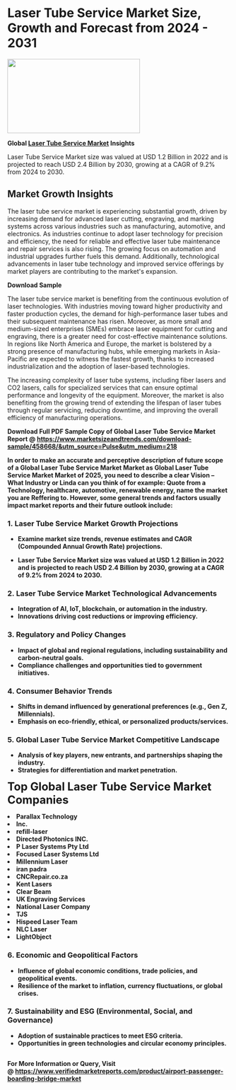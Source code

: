 <H1>Laser Tube Service Market Size, Growth and Forecast from 2024 - 2031</H1><img class="aligncenter size-medium wp-image-584254" src="https://thirdeyenews.in/wp-content/uploads/2024/09/Global-Market-Research-300x168.jpeg" alt="" width="300" height="168" /><p><strong>Global&nbsp;<a href="https://www.marketsizeandtrends.com/download-sample/458668/&amp;utm_source=Pulse&amp;utm_medium=218">Laser Tube Service Market</a> Insights</strong></p><p>Laser Tube Service Market size was valued at USD 1.2 Billion in 2022 and is projected to reach USD 2.4 Billion by 2030, growing at a CAGR of 9.2% from 2024 to 2030.</p><p><h2>Market Growth Insights</h2> <p>The laser tube service market is experiencing substantial growth, driven by increasing demand for advanced laser cutting, engraving, and marking systems across various industries such as manufacturing, automotive, and electronics. As industries continue to adopt laser technology for precision and efficiency, the need for reliable and effective laser tube maintenance and repair services is also rising. The growing focus on automation and industrial upgrades further fuels this demand. Additionally, technological advancements in laser tube technology and improved service offerings by market players are contributing to the market's expansion.</p> <p><strong>Download Sample</strong></p> <p>The laser tube service market is benefiting from the continuous evolution of laser technologies. With industries moving toward higher productivity and faster production cycles, the demand for high-performance laser tubes and their subsequent maintenance has risen. Moreover, as more small and medium-sized enterprises (SMEs) embrace laser equipment for cutting and engraving, there is a greater need for cost-effective maintenance solutions. In regions like North America and Europe, the market is bolstered by a strong presence of manufacturing hubs, while emerging markets in Asia-Pacific are expected to witness the fastest growth, thanks to increased industrialization and the adoption of laser-based technologies.</p> <p>The increasing complexity of laser tube systems, including fiber lasers and CO2 lasers, calls for specialized services that can ensure optimal performance and longevity of the equipment. Moreover, the market is also benefiting from the growing trend of extending the lifespan of laser tubes through regular servicing, reducing downtime, and improving the overall efficiency of manufacturing operations.</p> <p><strong></p><p><span class=""><strong>Download Full PDF Sample Copy of Global Laser Tube Service Market Report</strong> @ <a href="https://www.marketsizeandtrends.com/download-sample/458668/&amp;utm_source=Pulse&amp;utm_medium=218" target="_blank">https://www.marketsizeandtrends.com/download-sample/458668/&amp;utm_source=Pulse&amp;utm_medium=218</a></span></p><p>In order to make an accurate and perceptive description of future scope of a Global&nbsp;Laser Tube Service Market Market as Global&nbsp;Laser Tube Service Market Market of 2025, you need to describe a clear Vision &ndash; What Industry or Linda can you think of for example: Quote from a Technology, healthcare, automotive, renewable energy, name the market you are Reffering to. However, some general trends and factors usually impact market reports and their future outlook include:</p><h3>1.&nbsp;<strong>Laser Tube Service Market Growth Projections</strong></h3><ul><li>Examine market size trends, revenue estimates and CAGR (Compounded Annual Growth Rate) projections.</li><li><p>Laser Tube Service Market size was valued at USD 1.2 Billion in 2022 and is projected to reach USD 2.4 Billion by 2030, growing at a CAGR of 9.2% from 2024 to 2030.</p></li></ul><h3>2.&nbsp;<strong>Laser Tube Service Market Technological Advancements</strong></h3><ul><li>Integration of AI, IoT, blockchain, or automation in the industry.</li><li>Innovations driving cost reductions or improving efficiency.</li></ul><h3>3.&nbsp;<strong>Regulatory and Policy Changes</strong></h3><ul><li>Impact of global and regional regulations, including sustainability and carbon-neutral goals.</li><li>Compliance challenges and opportunities tied to government initiatives.</li></ul><h3>4.&nbsp;<strong>Consumer Behavior Trends</strong></h3><ul><li>Shifts in demand influenced by generational preferences (e.g., Gen Z, Millennials).</li><li>Emphasis on eco-friendly, ethical, or personalized products/services.</li></ul><h3>5.&nbsp;<strong>Global Laser Tube Service Market Competitive Landscape</strong></h3><ul><li>Analysis of key players, new entrants, and partnerships shaping the industry.</li><li>Strategies for differentiation and market penetration.</li></ul><p data-pm-slice="1 1 []"><span style="color: inherit; font-family: inherit; font-size: 25px;">Top Global Laser Tube Service Market Companies</span></p><div class="" data-test-id=""><p><li>Parallax Technology</li><li> Inc.</li><li> refill-laser</li><li> Directed Photonics INC.</li><li> P Laser Systems Pty Ltd</li><li> Focused Laser Systems Ltd</li><li> Millennium Laser</li><li> iran padra</li><li> CNCRepair.co.za</li><li> Kent Lasers</li><li> Clear Beam</li><li> UK Engraving Services</li><li> National Laser Company</li><li> TJS</li><li> Hispeed Laser Team</li><li> NLC Laser</li><li> LightObject</li></p></div><h3>6.&nbsp;<strong>Economic and Geopolitical Factors</strong></h3><ul><li>Influence of global economic conditions, trade policies, and geopolitical events.</li><li>Resilience of the market to inflation, currency fluctuations, or global crises.</li></ul><h3>7.&nbsp;<strong>Sustainability and ESG (Environmental, Social, and Governance)</strong></h3><ul><li>Adoption of sustainable practices to meet ESG criteria.</li><li>Opportunities in green technologies and circular economy principles.</li></ul><h2><strong style="font-size: 14px;">For More Information or Query, Visit @&nbsp;</strong><a style="background-color: #ffffff; font-size: 14px;" href="https://www.marketsizeandtrends.com/report/laser-tube-service-market/" target="_blank">https://www.verifiedmarketreports.com/product/airport-passenger-boarding-bridge-market</a></h2>
